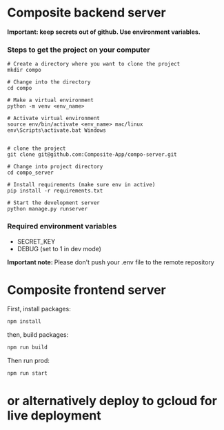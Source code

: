 <h1> Composite backend server </h1>

**Important: keep secrets out of github. Use environment variables.**

<h3> Steps to get the project on your computer</h3>

    # Create a directory where you want to clone the project
    mkdir compo

    # Change into the directory
    cd compo
    
    # Make a virtual environment
    python -m venv <env_name>
    
    # Activate virtual environment
    source env/bin/activate <env_name> mac/linux
    env\Scripts\activate.bat Windows
   

    # clone the project
    git clone git@github.com:Composite-App/compo-server.git
    
    # Change into project directory
    cd compo_server
     
    # Install requirements (make sure env in active)
    pip install -r requirements.txt
    
    # Start the development server
    python manage.py runserver
   

<h3> Required environment variables</h3>

- SECRET_KEY
- DEBUG (set to 1 in dev mode)

<p> <strong> Important note: </strong> Please don't push your .env file to the remote repository </p>


<h1> Composite frontend server </h1>

First, install packages:

```bash
npm install
```
then, build packages:

```bash
npm run build
```

Then run prod:

```bash
npm run start
```

# or alternatively deploy to gcloud for live deployment


